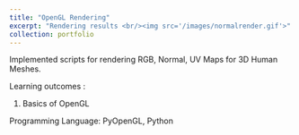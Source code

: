 ```yaml
---
title: "OpenGL Rendering"
excerpt: "Rendering results <br/><img src='/images/normalrender.gif'>" 
collection: portfolio
---
```


Implemented scripts for rendering RGB, Normal, UV Maps for 3D Human Meshes.

Learning outcomes : 
1. Basics of OpenGL

Programming Language:
PyOpenGL, Python